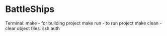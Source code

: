 # BattleShips

Terminal:
make - for building project
make run - to run project
make clean - clear object files.
ssh auth

